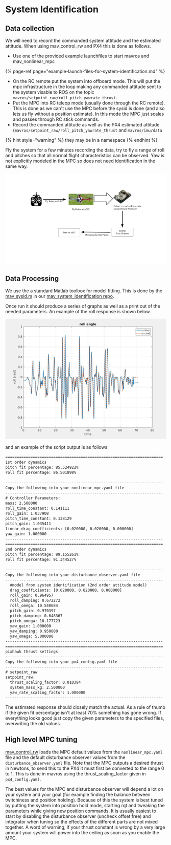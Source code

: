 # System Identification

## Data collection

We will need to record the commanded system attitude and the estimated attitude. When using mav\_control\_rw and PX4 this is done as follows.

* Use one of the provided example launchfiles to start mavros and mav\_nonlinear\_mpc

{% page-ref page="example-launch-files-for-system-identification.md" %}

* On the RC remote put the system into offboard mode. This will put the mpc infrastructure in the loop making any commanded attitude sent to the system visable to ROS on the topic `mavros/setpoint_raw/roll_pitch_yawrate_thrust`.
* Put the MPC into RC teleop mode \(usually done through the RC remote\). This is done as we can't use the MPC before the sysid is done \(and also lets us fly without a position estimate\). In this mode the MPC just scales and passes through RC stick commands.
* Record the commanded attitude as well as the PX4 estimated attitude \(`mavros/setpoint_raw/roll_pitch_yawrate_thrust` and `mavros/imu/data`

{% hint style="warning" %}
they may be in a namespace
{% endhint %}

Fly the system for a few minutes recording the data, try to fly a range of roll and pitches so that all normal flight characteristics can be observed. Yaw is not explicitly modeled in the MPC so does not need identification in the same way.

![Process for system identification](../.gitbook/assets/untitled-presentation.png)

## Data Processing

We use the a standard Matlab toolbox for model fitting. This is done by the [mav\_sysid.m](https://github.com/ethz-asl/mav_system_identification/blob/master/mav_sysid/mav_sysid.m) in our [mav\_system\_identification repo](https://github.com/ethz-asl/mav_system_identification).

Once run it should produce a series of graphs as well as a print out of the needed parameters. An example of the roll response is shown below.

![](../.gitbook/assets/68747470733a2f2f692e696d6775722e636f6d2f45627931474c372e6a7067.jpeg)

and an example of the script output is as follows

```text
=====================================================================
1st order dynamics
pitch fit percentage: 85.524922%
roll fit percentage: 86.501898%

---------------------------------------------------------------------
Copy the following into your nonlinear_mpc.yaml file
---------------------------------------------------------------------
# Controller Parameters:
mass: 2.500000
roll_time_constant: 0.141111
roll_gain: 1.037908
pitch_time_constant: 0.138129
pitch_gain: 1.035411
linear_drag_coefficients: [0.020000, 0.020000, 0.000000]
yaw_gain: 1.000000
---------------------------------------------------------------------
=====================================================================
2nd order dynamics
pitch fit percentage: 89.155261%
roll fit percentage: 91.344527%

---------------------------------------------------------------------
Copy the following into your disturbance_observer.yaml file
---------------------------------------------------------------------
  #model from system identification (2nd order attitude model)
  drag_coefficients: [0.020000, 0.020000, 0.000000]
  roll_gain: 0.964957
  roll_damping: 0.672272
  roll_omega: 10.540684
  pitch_gain: 0.970397
  pitch_damping: 0.648367
  pitch_omega: 10.177723
  yaw_gain: 1.000000
  yaw_damping: 0.950000
  yaw_omega: 5.000000
---------------------------------------------------------------------
=====================================================================
pixhawk thrust settings
---------------------------------------------------------------------
Copy the following into your px4_config.yaml file
---------------------------------------------------------------------
# setpoint_raw
setpoint_raw:
  thrust_scaling_factor: 0.010384
  system_mass_kg: 2.500000
  yaw_rate_scaling_factor: 1.000000
---------------------------------------------------------------------
```

The estimated response should closely match the actual. As a rule of thumb if the given fit percentage isn't at least 70% something has gone wrong. If everything looks good just copy the given parameters to the specified files, overwriting the old values.

## High level MPC tuning

[mav\_control\_rw](https://github.com/ethz-asl/mav_control_rw) loads the MPC default values from the `nonlinear_mpc.yaml` file and the default disturbance observer values from the `disturbance_observer.yaml` file. Note that the MPC outputs a desired thrust in Newtons, to send this to the PX4 it must first be converted to the range 0 to 1. This is done in mavros using the thrust\_scaling\_factor given in `px4_config.yaml`.

The best values for the MPC and disturbance observer will depend a lot on your system and your goal \(for example finding the balance between twitchiness and position holding\). Because of this the system is best tuned by putting the system into position hold mode, starting rqt and tweaking the parameters while giving new position commands. It is usually easiest to start by disabling the disturbance observer \(uncheck offset free\) and integrator when tuning so the effects of the different parts are not mixed together. A word of warning, if your thrust constant is wrong by a very large amount your system will power into the ceiling as soon as you enable the MPC.


